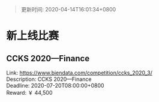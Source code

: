 > 更新时间: 2020-04-14T16:01:34+0800 

# 新上线比赛


## CCKS 2020—Finance
Link: https://www.biendata.com/competition/ccks_2020_3/  
Description: CCKS 2020—Finance  
Deadline: 2020-07-20T08:00:00+0800  
Reward: ￥ 44,500  


